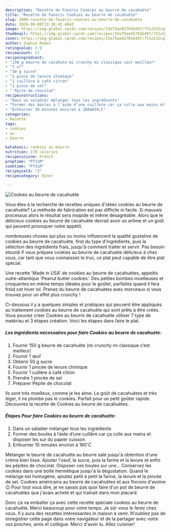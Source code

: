 ```yaml
---
description: "Recette de Favoris Cookies au beurre de cacahuète"
title: "Recette de Favoris Cookies au beurre de cacahuète"
slug: 2609-recette-de-favoris-cookies-au-beurre-de-cacahuete
date: 2020-09-08T13:38:45.404Z
image: https://img-global.cpcdn.com/recipes/15e75ae92701b49f/751x532cq70/cookies-au-beurre-de-cacahuete-photo-principale-de-la-recette.jpg
thumbnail: https://img-global.cpcdn.com/recipes/15e75ae92701b49f/751x532cq70/cookies-au-beurre-de-cacahuete-photo-principale-de-la-recette.jpg
cover: https://img-global.cpcdn.com/recipes/15e75ae92701b49f/751x532cq70/cookies-au-beurre-de-cacahuete-photo-principale-de-la-recette.jpg
author: Sophie Ramos
ratingvalue: 3.9
reviewcount: 11
recipeingredient:
- "150 g beurre de cacahute mi crunchy mi classique cest meilleur"
- "1 uf"
- "50 g sucre"
- "1 pince de levure chimique"
- "1 cuillère à café citron"
- "1 pince de sel"
- " Ppite de chocolat"
recipeinstructions:
- "Dans un saladier mélanger tous les ingrédients"
- "Former des boules à l’aide d’une cuillère car ça colle aux mains et disposer les sur du papier cuisson"
- "Enfourner 10 minutes environ à 180&#39;C"
categories:
- Recette
tags:
- cookies
- au
- beurre

katakunci: cookies au beurre 
nutrition: 178 calories
recipecuisine: French
preptime: "PT31M"
cooktime: "PT41M"
recipeyield: "2"
recipecategory: Dîner

---
```



![Cookies au beurre de cacahuète](https://img-global.cpcdn.com/recipes/15e75ae92701b49f/751x532cq70/cookies-au-beurre-de-cacahuete-photo-principale-de-la-recette.jpg)

Vous êtes à la recherche de recettes uniques d'idées cookies au beurre de cacahuète? La méthode de fabrication est pas difficile ni facile. Si mauvais processus alors le résultat sera insipide et même désagréable. Alors que le délicieux cookies au beurre de cacahuète devrait avoir un arôme et un goût qui peuvent provoquer notre appétit.

nombreuses choses qui plus ou moins influencent la qualité gustative de cookies au beurre de cacahuète, first du type d'ingrédients, puis la sélection des ingrédients frais, jusqu'à comment traiter et servir. Pas besoin étourdi if veux prépare cookies au beurre de cacahuète délicieux à chez vous, car tant que vous connaissez le truc, ce plat peut capable de être plat spécial.

Une recette &#39;Made in USA&#39; de cookies au beurre de cacahuètes, appelés outre-atlantique &#39;Peanut butter cookies&#39;. Des petites bombes moelleuses et croquantes en même temps idéales pour le goûter, parfaites quand il fera froid cet hiver lol. Prenez du beurre de cacahuètes avec morceaux si vous trouvez pour un effet plus crunchy !


Ci-dessous il y a quelques simples et pratiques qui peuvent être appliqués au traitement cookies au beurre de cacahuète qui sont prêts à être créés. Vous pouvez créer Cookies au beurre de cacahuète utiliser 7 type de matériau et 3 étapes création. Voici les étapes dans faire le plat.

<!--inarticleads1-->

##### Les ingrédients nécessaires pour faire Cookies au beurre de cacahuète:

1. Fournir 150 g beurre de cacahuète (mi crunchy mi classique c’est meilleur)
1. Fournir 1 œuf
1. Obtenir 50 g sucre
1. Fournir 1 pincée de levure chimique
1. Fournir 1 cuillère à café citron
1. Prendre 1 pincée de sel
1. Préparer  Pépite de chocolat


Ils sont très moelleux, comme je les aime. Le goût de cacahuètes et très léger, il ne plombe pas le cookies. Parfait pour un petit goûter rapide. Découvrez la recette de Cookies au beurre de cacahuètes. 

<!--inarticleads2-->

##### Étapes Pour faire Cookies au beurre de cacahuète:

1. Dans un saladier mélanger tous les ingrédients
1. Former des boules à l’aide d’une cuillère car ça colle aux mains et disposer les sur du papier cuisson
1. Enfourner 10 minutes environ à 180&#39;C


Mélanger le beurre de cacahuète au beurre salé jusqu&#39;à obtention d&#39;une crème bien lisse. Ajouter l&#39;oeuf, le sucre, puis la farine et la levure et enfin les pépites de chocolat. Disposer ces boules sur une… Conservez les cookies dans une boîte hermétique jusqu&#39;à la dégustation. Quand le mélange est homogène, ajoutez petit à petit la farine, la levure et la pincée de sel. Cookies américains au beurre de cacahuètes et aux flocons d&#39;avoine 😉 Pour tout vous dire, je ne savais pas quoi faire d&#39;un pot de beurre de cacahuètes que j&#39;avais acheté et qui trainait dans mon placard. 


Donc ça va emballer ça avec cette recette spéciale cookies au beurre de cacahuète. Merci beaucoup pour votre temps. Je sûr vous le ferez chez vous. Il y aura des recettes  intéressantes in maison à venir. N'oubliez pas de enregistrer cette page dans votre navigateur et de la partager avec votre vos proches, amis et collègue. Merci d'avoir lu. Allez cuisiner!
